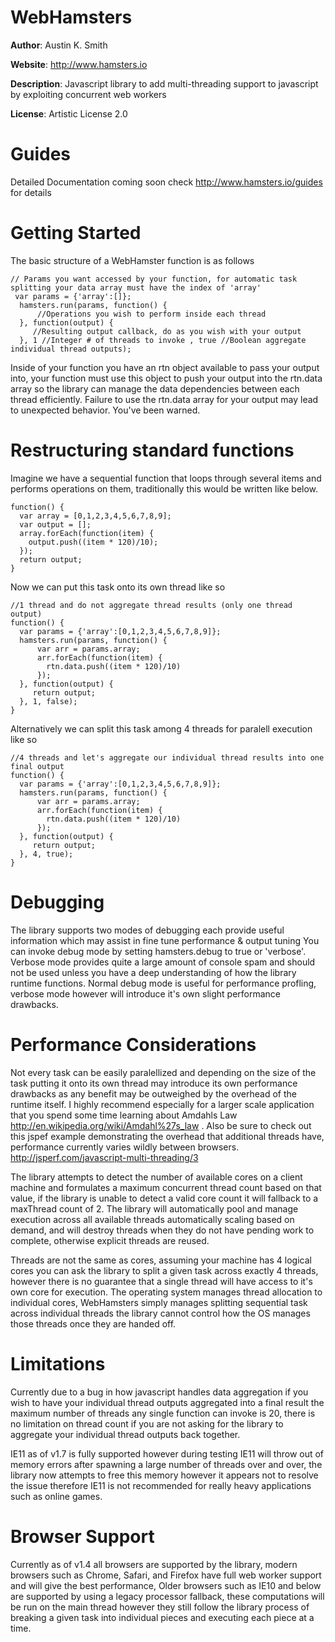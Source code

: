 # WebHamsters
**Author**: Austin K. Smith

**Website**: http://www.hamsters.io

**Description**: Javascript library to add multi-threading support to javascript by exploiting concurrent web workers

**License**: Artistic License 2.0


# Guides
Detailed Documentation coming soon check http://www.hamsters.io/guides for details

# Getting Started
The basic structure of a WebHamster function is as follows

```
// Params you want accessed by your function, for automatic task splitting your data array must have the index of 'array'
 var params = {'array':[]};  
  hamsters.run(params, function() {
      //Operations you wish to perform inside each thread
  }, function(output) {
     //Resulting output callback, do as you wish with your output
  }, 1 //Integer # of threads to invoke , true //Boolean aggregate individual thread outputs);
```

Inside of your function you have an rtn object available to pass your output into, your function must use this object to push your output into the rtn.data array so the library can manage the data dependencies between each thread efficiently. Failure to use the rtn.data array for your output may lead to unexpected behavior. You've been warned.

# Restructuring standard functions

Imagine we have a sequential function that loops through several items and performs operations on them, traditionally this would be written like below.

```
function() {
  var array = [0,1,2,3,4,5,6,7,8,9];
  var output = [];
  array.forEach(function(item) {
    output.push((item * 120)/10);
  });
  return output;
}

```

Now we can put this task onto its own thread like so

```
//1 thread and do not aggregate thread results (only one thread output)
function() {
  var params = {'array':[0,1,2,3,4,5,6,7,8,9]};
  hamsters.run(params, function() {
      var arr = params.array;
      arr.forEach(function(item) {
        rtn.data.push((item * 120)/10)
      });
  }, function(output) {
     return output;
  }, 1, false);
}

```

Alternatively we can split this task among 4 threads for paralell execution like so

```
//4 threads and let's aggregate our individual thread results into one final output
function() {
  var params = {'array':[0,1,2,3,4,5,6,7,8,9]};
  hamsters.run(params, function() {
      var arr = params.array;
      arr.forEach(function(item) {
        rtn.data.push((item * 120)/10)
      });
  }, function(output) {
     return output;
  }, 4, true);
}

```

# Debugging

The library supports two modes of debugging each provide useful information which may assist in fine tune performance & output tuning
You can invoke debug mode by setting hamsters.debug to true or 'verbose'. Verbose mode provides quite a large amount of console spam and should not be used unless you have a deep understanding of how the library runtime functions. Normal debug mode is useful for performance profling, verbose mode however will introduce it's own slight performance drawbacks. 

# Performance Considerations

Not every task can be easily paralellized and depending on the size of the task putting it onto its own thread may introduce its own performance drawbacks as any benefit may be outweighed by the overhead of the runtime itself. I highly recommend especially for a larger scale application that you spend some time learning about Amdahls Law http://en.wikipedia.org/wiki/Amdahl%27s_law . Also be sure to check out this jspef example demonstrating the overhead that additional threads have, performance currently varies wildly between browsers. http://jsperf.com/javascript-multi-threading/3

The library attempts to detect the number of available cores on a client machine and formulates a maximum concurrent thread count based on that value, if the library is unable to detect a valid core count it will fallback to a maxThread count of 2. The library will automatically pool and manage execution across all available threads automatically scaling based on demand, and will destroy threads when they do not have pending work to complete, otherwise explicit threads are reused.

Threads are not the same as cores, assuming your machine has 4 logical cores you can ask the library to split a given task across exactly 4 threads, however there is no guarantee that a single thread will have access to it's own core for execution. The operating system manages thread allocation to individual cores, WebHamsters simply manages splitting sequential task across individual threads the library cannot control how the OS manages those threads once they are handed off. 

# Limitations

Currently due to a bug in how javascript handles data aggregation if you wish to have your individual thread outputs aggregated into a final result the maximum number of threads any single function can invoke is 20, there is no limitation on thread count if you are not asking for the library to aggregate your individual thread outputs back together.

IE11 as of v1.7 is fully supported however during testing IE11 will throw out of memory errors after spawning a large number of threads over and over, the library now attempts to free this memory however it appears not to resolve the issue therefore IE11 is not recommended for really heavy applications such as online games.

# Browser Support

Currently as of v1.4 all browsers are supported by the library, modern browsers such as Chrome, Safari, and Firefox have full web worker support and will give the best performance, Older browsers such as IE10 and below are supported by using a legacy processor fallback, these computations will be run on the main thread however they still follow the library process of breaking a given task into individual pieces and executing each piece at a time.





